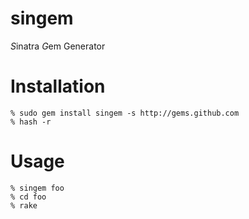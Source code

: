 singem
======

*S*inatra *G*em Generator

Installation
============

    % sudo gem install singem -s http://gems.github.com
    % hash -r

Usage
=====
    % singem foo
    % cd foo
    % rake
